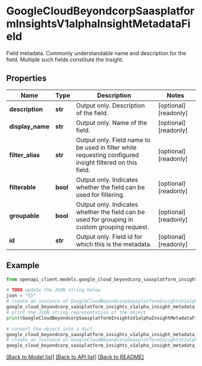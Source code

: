 # GoogleCloudBeyondcorpSaasplatformInsightsV1alphaInsightMetadataField

Field metadata. Commonly understandable name and description for the field. Multiple such fields constitute the Insight.

## Properties

Name | Type | Description | Notes
------------ | ------------- | ------------- | -------------
**description** | **str** | Output only. Description of the field. | [optional] [readonly] 
**display_name** | **str** | Output only. Name of the field. | [optional] [readonly] 
**filter_alias** | **str** | Output only. Field name to be used in filter while requesting configured insight filtered on this field. | [optional] [readonly] 
**filterable** | **bool** | Output only. Indicates whether the field can be used for filtering. | [optional] [readonly] 
**groupable** | **bool** | Output only. Indicates whether the field can be used for grouping in custom grouping request. | [optional] [readonly] 
**id** | **str** | Output only. Field id for which this is the metadata. | [optional] [readonly] 

## Example

```python
from openapi_client.models.google_cloud_beyondcorp_saasplatform_insights_v1alpha_insight_metadata_field import GoogleCloudBeyondcorpSaasplatformInsightsV1alphaInsightMetadataField

# TODO update the JSON string below
json = "{}"
# create an instance of GoogleCloudBeyondcorpSaasplatformInsightsV1alphaInsightMetadataField from a JSON string
google_cloud_beyondcorp_saasplatform_insights_v1alpha_insight_metadata_field_instance = GoogleCloudBeyondcorpSaasplatformInsightsV1alphaInsightMetadataField.from_json(json)
# print the JSON string representation of the object
print(GoogleCloudBeyondcorpSaasplatformInsightsV1alphaInsightMetadataField.to_json())

# convert the object into a dict
google_cloud_beyondcorp_saasplatform_insights_v1alpha_insight_metadata_field_dict = google_cloud_beyondcorp_saasplatform_insights_v1alpha_insight_metadata_field_instance.to_dict()
# create an instance of GoogleCloudBeyondcorpSaasplatformInsightsV1alphaInsightMetadataField from a dict
google_cloud_beyondcorp_saasplatform_insights_v1alpha_insight_metadata_field_from_dict = GoogleCloudBeyondcorpSaasplatformInsightsV1alphaInsightMetadataField.from_dict(google_cloud_beyondcorp_saasplatform_insights_v1alpha_insight_metadata_field_dict)
```
[[Back to Model list]](../README.md#documentation-for-models) [[Back to API list]](../README.md#documentation-for-api-endpoints) [[Back to README]](../README.md)


